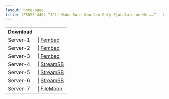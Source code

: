 ```yaml
---
layout: home-page
title: (FSDSS-446) “I’ll Make Sure You Can Only Ejaculate on Me ……” – Lick Me So Much That My Body and Mind Will Tumble – Natsu Igarashi
---
```


<table><tbody>
<tr>
<th>Download</th>
</tr>
<tr>
<td>Server-1</td>
<td>| <a href="https://watchjavnow.xyz/f/e-7gls-mqrnn3-d" target="_blank">Fembed</a></td>
</tr>
<tr>
<td>Server-2</td>
<td>| <a href="https://cloudrls.com/f/e7kl0h-mqw37drk" target="_blank">Fembed</a></td>
</tr>
<tr>
<td>Server-3</td>
<td>| <a href="https://javhdfree.icu/f/88kz6f84wnxq2n1" target="_blank">Fembed</a></td>
</tr>
<tr>
<td>Server-4</td>
<td>| <a href="https://sbfull.com/d/buxswqpv2mxm.html" target="_blank">StreamSB</a></td>
</tr>
<tr>
<td>Server-5</td>
<td>| <a href="https://javside.com/d/pee4eckyll00.html" target="_blank">StreamSB</a></td>
</tr>
<tr>
<td>Server-6</td>
<td>| <a href="https://sbfull.com/d/tekrwtcoqd0q.html" target="_blank">StreamSB</a></td>
</tr>
<tr>
<td>Server-7</td>
<td>| <a href="https://filemoon.sx/d/3119w4p5l96j" target="_blank">FileMoon</a></td>
</tr>
</tbody></table>
